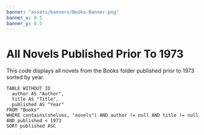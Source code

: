 ```yaml
---
banner: "assets/banners/Books-Banner.png"
banner_x: 0.5
banner_y: 0.5
---
```


# All Novels Published Prior To 1973

This code displays all novels from the Books folder published prior to 1973 sorted by year.

```dataview
TABLE WITHOUT ID
  author AS "Author",
  title AS "Title",
  published AS "Year"
FROM "Books"
WHERE contains(shelves, "novels") AND author != null AND title != null AND published < 1973
SORT published ASC
```
